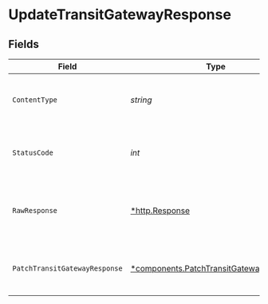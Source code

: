 # UpdateTransitGatewayResponse


## Fields

| Field                                                                                             | Type                                                                                              | Required                                                                                          | Description                                                                                       |
| ------------------------------------------------------------------------------------------------- | ------------------------------------------------------------------------------------------------- | ------------------------------------------------------------------------------------------------- | ------------------------------------------------------------------------------------------------- |
| `ContentType`                                                                                     | *string*                                                                                          | :heavy_check_mark:                                                                                | HTTP response content type for this operation                                                     |
| `StatusCode`                                                                                      | *int*                                                                                             | :heavy_check_mark:                                                                                | HTTP response status code for this operation                                                      |
| `RawResponse`                                                                                     | [*http.Response](https://pkg.go.dev/net/http#Response)                                            | :heavy_check_mark:                                                                                | Raw HTTP response; suitable for custom response parsing                                           |
| `PatchTransitGatewayResponse`                                                                     | [*components.PatchTransitGatewayResponse](../../models/components/patchtransitgatewayresponse.md) | :heavy_minus_sign:                                                                                | Response format for updating a transit gateway.                                                   |